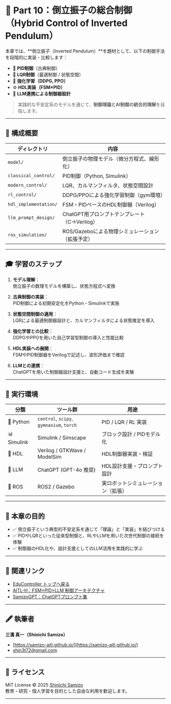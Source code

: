 # 🎯 Part 10：倒立振子の総合制御（Hybrid Control of Inverted Pendulum）

本章では、**倒立振子（Inverted Pendulum）**を題材として、以下の制御手法を段階的に実装・比較します：

- 📐 **PID制御**（古典制御）
- 🧮 **LQR制御**（最適制御 / 状態空間）
- 🧠 **強化学習（DDPG, PPO）**
- ⚙️ **HDL実装（FSM×PID）**
- 🤖 **LLM連携による制御器設計**

> 実践的な不安定系のモデルを通じて、**制御理論とAI制御の統合的理解**を目指します。

---

## 🧭 構成概要

| ディレクトリ | 内容 |
|--------------|------|
| `model/` | 倒立振子の物理モデル（微分方程式、線形化） |
| `classical_control/` | PID制御（Python, Simulink） |
| `modern_control/` | LQR、カルマンフィルタ、状態空間設計 |
| `rl_control/` | DDPG/PPOによる強化学習制御（gym環境） |
| `hdl_implementation/` | FSM・PIDベースのHDL制御器（Verilog） |
| `llm_prompt_design/` | ChatGPT用プロンプトテンプレート（C→Verilog） |
| `ros_simulation/` | ROS/Gazeboによる物理シミュレーション（拡張予定） |

---

## 🎓 学習のステップ

1. **モデル理解**：  
   倒立振子の数理モデルを構築し、状態方程式へ変換

2. **古典制御の実装**：  
   PID制御による初期安定化をPython・Simulinkで実施

3. **状態空間制御の適用**：  
   LQRによる最適制御器設計と、カルマンフィルタによる状態推定を導入

4. **強化学習との比較**：  
   DDPGやPPOを用いた自己学習型制御の導入と性能比較

5. **HDL実装への展開**：  
   FSMやPID制御器をVerilogで記述し、波形評価まで確認

6. **LLMとの連携**：  
   ChatGPTを用いた制御器設計支援と、自動コード生成を実験

---

## 🔧 実行環境

| 分類 | ツール群 | 用途 |
|------|----------|------|
| 🐍 Python | `control`, `scipy`, `gymnasium`, `torch` | PID / LQR / RL 実装 |
| 📊 Simulink | Simulink / Simscape | ブロック設計 / PIDモデル化 |
| 🔬 HDL | Verilog / GTKWave / ModelSim | HDL制御器実装・検証 |
| 🤖 LLM | ChatGPT (GPT-4o 推奨) | HDL設計支援・プロンプト設計 |
| 🤖 ROS | ROS2 / Gazebo | 実ロボットシミュレーション（拡張） |

---

## 📌 本章の目的

- ✅ 倒立振子という典型的不安定系を通じて「理論」と「実装」を結びつける
- ✅ PIDやLQRといった従来型制御と、RLやLLMを用いた次世代制御の接続を体験
- ✅ 制御器のHDL化や、設計支援としてのLLM活用を実践的に学ぶ

---

## 🔗 関連リンク

- [EduController トップへ戻る](../README.md)
- [AITL-H：FSM×PID×LLM 制御アーキテクチャ](https://github.com/Samizo-AITL/AITL-H)
- [SamizoGPT：ChatGPTプロンプト集](https://github.com/Samizo-AITL/SamizoGPT)

---

## 🖋️ 執筆者

**三溝 真一（Shinichi Samizo）**  
- [https://samizo-aitl.github.io/](https://samizo-aitl.github.io/)
- [shin3t72@gmail.com](mailto:shin3t72@gmail.com)

---

## 📖 ライセンス

MIT License © 2025 [Shinichi Samizo](https://github.com/Samizo-AITL)  
教育・研究・個人学習を目的とした自由な利用を歓迎します。

---
